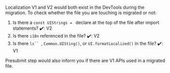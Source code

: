 Localization V1 and V2 would both exist in the DevTools during the migration. To check whether the file you are touching is migrated or not:
1. Is there a `const UIStrings = ` declare at the top of the file after import statements?
✔️: V2
2. Is there `i18n` referenced in the file?
✔️: V2
3. Is there `ls`` `, `Common.UISting()`, or `UI.formatLocalized()` in the file?
✔️: V1

Presubmit step would also inform you if there are V1 APIs used in a migrated file.
